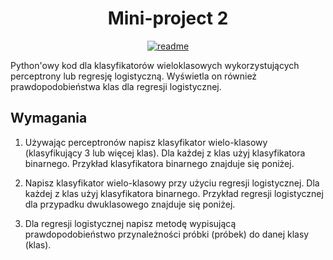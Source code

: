 <div align="center">
<h1>Mini-project 2</h1>
</div>

<div align="center">

[![readme](https://img.shields.io/badge/README-in_English-blue)](https://github.com/mbednarek98/School-Projects/blob/master/MIW/MIW2/README.md)

</div>

Python'owy kod dla klasyfikatorów wieloklasowych wykorzystujących perceptrony lub regresję logistyczną. Wyświetla on również prawdopodobieństwa klas dla regresji logistycznej.

## Wymagania

1. Używając perceptronów napisz klasyfikator wielo-klasowy (klasyfikujący 3 lub więcej klas). Dla każdej z klas użyj klasyfikatora binarnego. Przykład klasyfikatora binarnego znajduje się poniżej.

2. Napisz klasyfikator wielo-klasowy przy użyciu regresji logistycznej. Dla każdej z klas użyj klasyfikatora binarnego. Przykład regresji logistycznej dla przypadku dwuklasowego znajduje się poniżej.

3. Dla regresji logistycznej napisz metodę wypisującą prawdopodobieństwo przynależności próbki (próbek) do danej klasy (klas).